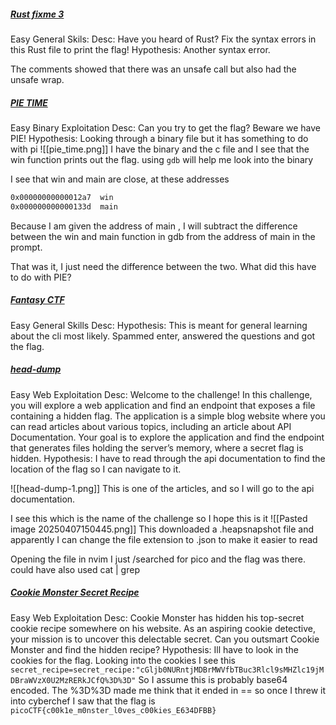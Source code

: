 ##### [Rust fixme 3](https://play.picoctf.org/practice/challenge/463?difficulty=1&page=1)
Easy
General Skils:
Desc: Have you heard of Rust? Fix the syntax errors in this Rust file to print the flag!
Hypothesis: Another syntax error.

The comments showed that there was an unsafe call but also had the unsafe wrap.

##### [PIE TIME](https://play.picoctf.org/practice/challenge/490?difficulty=1&page=1)
Easy
Binary Exploitation
Desc: Can you try to get the flag? Beware we have PIE!
Hypothesis: Looking through a binary file but it has something to do with pi
![[pie_time.png]]
I have the binary and the c file and I see that the win function prints out the flag.
using `gdb` will help me look into the binary

I see that win and main are close, at these addresses
```asm
0x00000000000012a7  win
0x000000000000133d  main
```
Because I am given the address of main , I will subtract the difference between the win and main function in gdb from the address of main in the prompt.

That was it, I just need the difference between the two.
What did this have to do with PIE? 

##### [Fantasy CTF]()
Easy
General Skills
Desc: 
Hypothesis: This is meant for general learning about the cli most likely.
Spammed enter, answered the questions and got the flag.

##### [head-dump](https://play.picoctf.org/practice/challenge/476?difficulty=1&page=1)
Easy
Web Exploitation
Desc: Welcome to the challenge! In this challenge, you will explore a web application and find an endpoint that exposes a file containing a hidden flag. The application is a simple blog website where you can read articles about various topics, including an article about API Documentation. Your goal is to explore the application and find the endpoint that generates files holding the server’s memory, where a secret flag is hidden.
Hypothesis: I have to read through the api documentation to find the location of the flag so I can navigate to it.

![[head-dump-1.png]]
This is one of the articles, and so I will go to the api documentation.

I see this which is the name of the challenge so I hope this is it
![[Pasted image 20250407150445.png]]
This downloaded a .heapsnapshot file and apparently I can change the file extension to .json to make it easier to read

Opening the file in nvim I just /searched for pico and the flag was there. could have also used cat | grep 

##### [Cookie Monster Secret Recipe]()
Easy
Web Exploitation
Desc: Cookie Monster has hidden his top-secret cookie recipe somewhere on his website. As an aspiring cookie detective, your mission is to uncover this delectable secret. Can you outsmart Cookie Monster and find the hidden recipe?
Hypothesis: Ill have to look in the cookies for the flag.
Looking into the cookies I see this `secret_recipe=secret_recipe:"cGljb0NURntjMDBrMWVfbTBuc3Rlcl9sMHZlc19jMDBraWVzX0U2MzRERkJCfQ%3D%3D"`
So I assume this is probably base64 encoded.
The %3D%3D made me think that it ended in == so once I threw it into cyberchef I saw that the flag is `picoCTF{c00k1e_m0nster_l0ves_c00kies_E634DFBB}`

